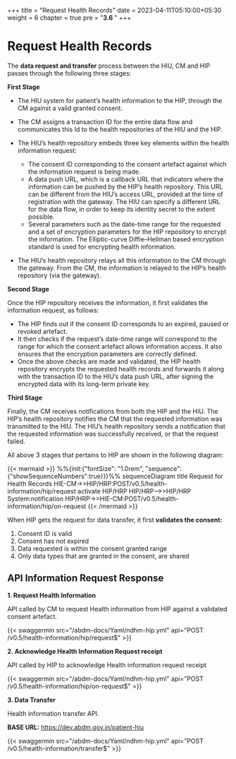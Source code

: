 +++
title = "Request Health Records"
date = 2023-04-11T05:10:00+05:30
weight = 6
chapter = true
pre = "<b>3.6 </b>"
+++

# Request Health Records

The **data request and transfer** process between the HIU, CM and HIP passes through the following three stages:

**First Stage**

- The HIU system for patient’s health information to the HIP, through the CM against a valid granted consent.
- The CM assigns a transaction ID for the entire data flow and communicates this Id to the health repositories of the HIU and the HIP.
- The HIU’s health repository embeds three key elements within the health information request:
	- The consent ID corresponding to the consent artefact against which the information request is being made.
	- A data push URL, which is a callback URL that indicators where the information can be pushed by the HIP’s health repository. This URL can be different from the HIU’s access URL, provided at the time of registration with the gateway. The HIU can specify a different URL for the data flow, in order to keep its identity secret to the extent possible.
	- Several parameters such as the date-time range for the requested and a set of encryption parameters for the HIP repository to encrypt the information. The Elliptic-curve Diffie–Hellman based encryption standard is used for encrypting health information.

- The HIU’s health repository relays all this information to the CM through the gateway. From the CM, the information is relayed to the HIP’s health repository (via the gateway).

**Second Stage**

Once the HIP repository receives the information, it first validates the information request, as follows:

- The HIP finds out if the consent ID corresponds to an expired, paused or revoked artefact.
- It then checks if the request’s date-time range will correspond to the range for which the consent artefact allows information access. It also ensures that the encryption parameters are correctly defined.
- Once the above checks are made and validated, the HIP health repository encrypts the requested health records and forwards it along with the transaction ID to the HIU’s data push URL, after signing the encrypted data with its long-term private key.

**Third Stage**

Finally, the CM receives notifications from both the HIP and the HIU. The HIP’s health repository notifies the CM that the requested information was transmitted to the HIU. The HIU’s health repository sends a notification that the requested information was successfully received, or that the request failed.

All above 3 stages that pertains to HIP are shown in the following diagram:

{{< mermaid >}}
%%{init:{"fontSize": "1.0rem", "sequence":{"showSequenceNumbers":true}}}%%
sequenceDiagram
title Request for Health Records 
HIE-CM->>HIP/HRP:POST/v0.5/health-information/hip/request
activate HIP/HRP
HIP/HRP-->>HIP/HRP System:notification
HIP/HRP->>HIE-CM:POST/v0.5/health-information/hip/on-request
{{< /mermaid >}}

When HIP gets the request for data transfer, it first **validates the consent:**
1. Consent ID is valid
2. Consent has not expired
3. Data requested is within the consent granted range
4. Only data types that are granted in the consent, are shared


## API Information Request Response 

**1. Request Health Information**

API called by CM to request Health information from HIP against a validated consent artefact.

{{< swaggermin src="/abdm-docs/Yaml/ndhm-hip.yml" api="POST /v0.5/health-information/hip/request$" >}}

**2. Acknowledge Health Information Request receipt**

API called by HIP to acknowledge Health information request receipt

{{< swaggermin src="/abdm-docs/Yaml/ndhm-hip.yml" api="POST /v0.5/health-information/hip/on-request$" >}}

**3. Data Transfer**

Health information transfer API.

**BASE URL:** https://dev.abdm.gov.in/patient-hiu

{{< swaggermin src="/abdm-docs/Yaml/ndhm-hip.yml" api="POST /v0.5/health-information/transfer$" >}}








